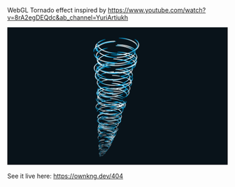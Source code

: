 WebGL Tornado effect inspired by https://www.youtube.com/watch?v=8rA2egDEQdc&ab_channel=YuriArtiukh

![](/tornado.png)

See it live here: https://ownkng.dev/404
